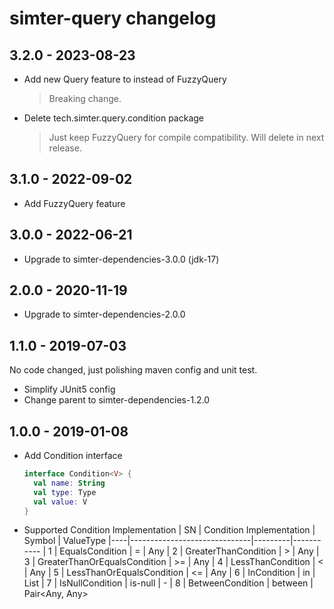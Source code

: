 # simter-query changelog

## 3.2.0 - 2023-08-23

- Add new Query feature to instead of FuzzyQuery
  > Breaking change.
- Delete tech.simter.query.condition package
  > Just keep FuzzyQuery for compile compatibility. Will delete in next release.

## 3.1.0 - 2022-09-02

- Add FuzzyQuery feature

## 3.0.0 - 2022-06-21

- Upgrade to simter-dependencies-3.0.0 (jdk-17)

## 2.0.0 - 2020-11-19

- Upgrade to simter-dependencies-2.0.0

## 1.1.0 - 2019-07-03

No code changed, just polishing maven config and unit test.

- Simplify JUnit5 config
- Change parent to simter-dependencies-1.2.0

## 1.0.0 - 2019-01-08

- Add Condition interface
    ```kotlin
    interface Condition<V> {
      val name: String
      val type: Type
      val value: V
    }
    ```
- Supported Condition Implementation
    | SN | Condition Implementation     | Symbol  | ValueType
    |----|------------------------------|---------|-----------
    |  1 | EqualsCondition              | =       | Any
    |  2 | GreaterThanCondition         | >       | Any
    |  3 | GreaterThanOrEqualsCondition | >=      | Any
    |  4 | LessThanCondition            | <       | Any
    |  5 | LessThanOrEqualsCondition    | <=      | Any
    |  6 | InCondition                  | in      | List<Any>
    |  7 | IsNullCondition              | is-null | -
    |  8 | BetweenCondition             | between | Pair<Any, Any>